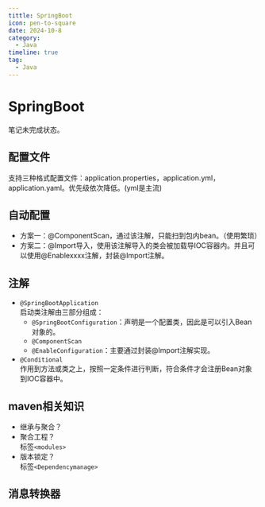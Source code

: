 ```yaml
---
tittle: SpringBoot
icon: pen-to-square
date: 2024-10-8
category:
  - Java
timeline: true
tag:
  - Java
---  
```

# SpringBoot
笔记未完成状态。
<!-- more --> 
## 配置文件  
支持三种格式配置文件：application.properties，application.yml，application.yaml。优先级依次降低。(yml是主流)
## 自动配置
- 方案一：@ComponentScan，通过该注解，只能扫到包内bean。（使用繁琐）  
- 方案二：@Import导入，使用该注解导入的类会被加载导IOC容器内。并且可以使用@Enablexxxx注解，封装@Import注解。   
## 注解

- ```@SpringBootApplication```  
启动类注解由三部分组成：  
    - ```@SpringBootConfiguration```：声明是一个配置类，因此是可以引入Bean对象的。  
    - ```@ComponentScan```  
    - ```@EnableConfiguration```：主要通过封装@Import注解实现。  
- ```@Conditional```  
作用到方法或类之上，按照一定条件进行判断，符合条件才会注册Bean对象到IOC容器中。
## maven相关知识
- 继承与聚合？
- 聚合工程？  
标签```<modules> ```
- 版本锁定？  
标签```<Dependencymanage>```
## 消息转换器


